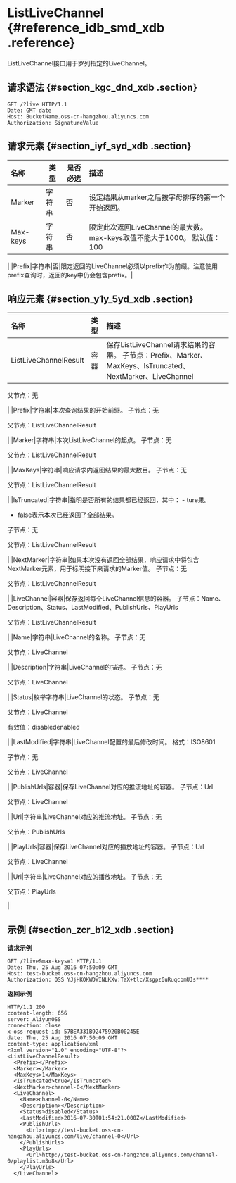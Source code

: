# ListLiveChannel {#reference_idb_smd_xdb .reference}

ListLiveChannel接口用于罗列指定的LiveChannel。

## 请求语法 {#section_kgc_dnd_xdb .section}

```
GET /?live HTTP/1.1
Date: GMT date
Host: BucketName.oss-cn-hangzhou.aliyuncs.com
Authorization: SignatureValue
```

## 请求元素 {#section_iyf_syd_xdb .section}

|名称|类型|是否必选|描述|
|:-|--|----|:-|
|Marker|字符串|否|设定结果从marker之后按字母排序的第一个开始返回。|
|Max-keys|字符串|否|限定此次返回LiveChannel的最大数。max-keys取值不能大于1000。 默认值：100

 |
|Prefix|字符串|否|限定返回的LiveChannel必须以prefix作为前缀。注意使用prefix查询时，返回的key中仍会包含prefix。|

## 响应元素 {#section_y1y_5yd_xdb .section}

|名称|类型|描述|
|:-|:-|:-|
|ListLiveChannelResult|容器|保存ListLiveChannel请求结果的容器。 子节点：Prefix、Marker、MaxKeys、IsTruncated、NextMarker、LiveChannel

 父节点：无

 |
|Prefix|字符串|本次查询结果的开始前缀。 子节点：无

 父节点：ListLiveChannelResult

 |
|Marker|字符串|本次ListLiveChannel的起点。 子节点：无

 父节点：ListLiveChannelResult

 |
|MaxKeys|字符串|响应请求内返回结果的最大数目。 子节点：无

 父节点：ListLiveChannelResult

 |
|IsTruncated|字符串|指明是否所有的结果都已经返回，其中： -   ture果。
-   false表示本次已经返回了全部结果。

 子节点：无

 父节点：ListLiveChannelResult

 |
|NextMarker|字符串|如果本次没有返回全部结果，响应请求中将包含NextMarker元素，用于标明接下来请求的Marker值。 子节点：无

 父节点：ListLiveChannelResult

 |
|LiveChannel|容器|保存返回每个LiveChannel信息的容器。 子节点：Name、Description、Status、LastModified、PublishUrls、PlayUrls

 父节点：ListLiveChannelResult

 |
|Name|字符串|LiveChannel的名称。 子节点：无

 父节点：LiveChannel

 |
|Description|字符串|LiveChannel的描述。 子节点：无

 父节点：LiveChannel

 |
|Status|枚举字符串|LiveChannel的状态。 子节点：无

 父节点：LiveChannel

 有效值：disabledenabled

 |
|LastModified|字符串|LiveChannel配置的最后修改时间。 格式：ISO8601

 子节点：无

 父节点：LiveChannel

 |
|PublishUrls|容器|保存LiveChannel对应的推流地址的容器。 子节点：Url

 父节点：LiveChannel

 |
|Url|字符串|LiveChannel对应的推流地址。 子节点：无

 父节点：PublishUrls

 |
|PlayUrls|容器|保存LiveChannel对应的播放地址的容器。 子节点：Url

 父节点：LiveChannel

 |
|Url|字符串|LiveChannel对应的播放地址。 子节点：无

 父节点：PlayUrls

 |

## 示例 {#section_zcr_b12_xdb .section}

**请求示例**

```
GET /?live&max-keys=1 HTTP/1.1
Date: Thu, 25 Aug 2016 07:50:09 GMT
Host: test-bucket.oss-cn-hangzhou.aliyuncs.com
Authorization: OSS YJjHKOKWDWINLKXv:TaX+tlc/Xsgpz6uRuqcbmUJs****
```

**返回示例**

```
HTTP/1.1 200
content-length: 656
server: AliyunOSS
connection: close
x-oss-request-id: 57BEA331B92475920B00245E
date: Thu, 25 Aug 2016 07:50:09 GMT
content-type: application/xml
<?xml version="1.0" encoding="UTF-8"?>
<ListLiveChannelResult>
  <Prefix></Prefix>
  <Marker></Marker>
  <MaxKeys>1</MaxKeys>
  <IsTruncated>true</IsTruncated>
  <NextMarker>channel-0</NextMarker>
  <LiveChannel>
    <Name>channel-0</Name>
    <Description></Description>
    <Status>disabled</Status>
    <LastModified>2016-07-30T01:54:21.000Z</LastModified>
    <PublishUrls>
      <Url>rtmp://test-bucket.oss-cn-hangzhou.aliyuncs.com/live/channel-0</Url>
    </PublishUrls>
    <PlayUrls>
      <Url>http://test-bucket.oss-cn-hangzhou.aliyuncs.com/channel-0/playlist.m3u8</Url>
    </PlayUrls>
  </LiveChannel>
```

